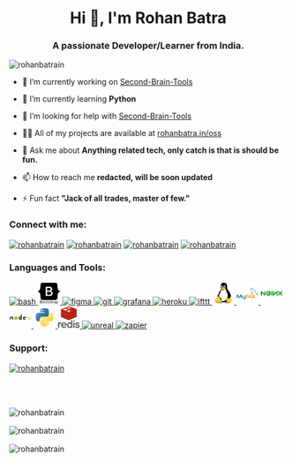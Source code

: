<h1 align="center">Hi 👋, I'm Rohan Batra</h1>
<h3 align="center">A passionate Developer/Learner from India.</h3>

<p align="left"> <img src="https://komarev.com/ghpvc/?username=rohanbatrain&label=Profile%20views&color=0e75b6&style=flat" alt="rohanbatrain" /> </p>

- 🔭 I’m currently working on [Second-Brain-Tools](https://github.com/rohanbatrain/Second-Brain-Tools)

- 🌱 I’m currently learning **Python**

- 🤝 I’m looking for help with [Second-Brain-Tools](https://github.com/rohanbatrain/Second-Brain-Tools)

- 👨‍💻 All of my projects are available at [rohanbatra.in/oss](rohanbatra.in/oss)

- 💬 Ask me about **Anything related tech, only catch is that is should be fun.**

- 📫 How to reach me **redacted, will be soon updated**

- ⚡ Fun fact **"Jack of all trades, master of few."**

<h3 align="left">Connect with me:</h3>
<p align="left">
<a href="https://codepen.io/rohanbatrain" target="blank"><img align="center" src="https://raw.githubusercontent.com/rahuldkjain/github-profile-readme-generator/master/src/images/icons/Social/codepen.svg" alt="rohanbatrain" height="30" width="40" /></a>
<a href="https://dev.to/rohanbatrain" target="blank"><img align="center" src="https://raw.githubusercontent.com/rahuldkjain/github-profile-readme-generator/master/src/images/icons/Social/devto.svg" alt="rohanbatrain" height="30" width="40" /></a>
<a href="https://twitter.com/rohanbatrain" target="blank"><img align="center" src="https://raw.githubusercontent.com/rahuldkjain/github-profile-readme-generator/master/src/images/icons/Social/twitter.svg" alt="rohanbatrain" height="30" width="40" /></a>
<a href="https://codesandbox.com/rohanbatrain" target="blank"><img align="center" src="https://raw.githubusercontent.com/rahuldkjain/github-profile-readme-generator/master/src/images/icons/Social/codesandbox.svg" alt="rohanbatrain" height="30" width="40" /></a>
</p>

<h3 align="left">Languages and Tools:</h3>
<p align="left"> <a href="https://www.gnu.org/software/bash/" target="_blank" rel="noreferrer"> <img src="https://www.vectorlogo.zone/logos/gnu_bash/gnu_bash-icon.svg" alt="bash" width="40" height="40"/> </a> <a href="https://getbootstrap.com" target="_blank" rel="noreferrer"> <img src="https://raw.githubusercontent.com/devicons/devicon/master/icons/bootstrap/bootstrap-plain-wordmark.svg" alt="bootstrap" width="40" height="40"/> </a> <a href="https://www.figma.com/" target="_blank" rel="noreferrer"> <img src="https://www.vectorlogo.zone/logos/figma/figma-icon.svg" alt="figma" width="40" height="40"/> </a><a href="https://git-scm.com/" target="_blank" rel="noreferrer"> <img src="https://www.vectorlogo.zone/logos/git-scm/git-scm-icon.svg" alt="git" width="40" height="40"/> </a> <a href="https://grafana.com" target="_blank" rel="noreferrer"> <img src="https://www.vectorlogo.zone/logos/grafana/grafana-icon.svg" alt="grafana" width="40" height="40"/> </a>  <a href="https://heroku.com" target="_blank" rel="noreferrer"> <img src="https://www.vectorlogo.zone/logos/heroku/heroku-icon.svg" alt="heroku" width="40" height="40"/> </a> <a href="https://ifttt.com/" target="_blank" rel="noreferrer"> <img src="https://www.vectorlogo.zone/logos/ifttt/ifttt-ar21.svg" alt="ifttt" width="40" height="40"/> </a> <a href="https://www.linux.org/" target="_blank" rel="noreferrer"> <img src="https://raw.githubusercontent.com/devicons/devicon/master/icons/linux/linux-original.svg" alt="linux" width="40" height="40"/> </a> <a href="https://www.mysql.com/" target="_blank" rel="noreferrer"> <img src="https://raw.githubusercontent.com/devicons/devicon/master/icons/mysql/mysql-original-wordmark.svg" alt="mysql" width="40" height="40"/> </a> <a href="https://www.nginx.com" target="_blank" rel="noreferrer"> <img src="https://raw.githubusercontent.com/devicons/devicon/master/icons/nginx/nginx-original.svg" alt="nginx" width="40" height="40"/> </a> <a href="https://nodejs.org" target="_blank" rel="noreferrer"> <img src="https://raw.githubusercontent.com/devicons/devicon/master/icons/nodejs/nodejs-original-wordmark.svg" alt="nodejs" width="40" height="40"/> </a> <a href="https://www.python.org" target="_blank" rel="noreferrer"> <img src="https://raw.githubusercontent.com/devicons/devicon/master/icons/python/python-original.svg" alt="python" width="40" height="40"/> </a> <a href="https://redis.io" target="_blank" rel="noreferrer"> <img src="https://raw.githubusercontent.com/devicons/devicon/master/icons/redis/redis-original-wordmark.svg" alt="redis" width="40" height="40"/> </a> <a href="https://unrealengine.com/" target="_blank" rel="noreferrer"> <img src="https://raw.githubusercontent.com/kenangundogan/fontisto/036b7eca71aab1bef8e6a0518f7329f13ed62f6b/icons/svg/brand/unreal-engine.svg" alt="unreal" width="40" height="40"/> </a> <a href="https://zapier.com" target="_blank" rel="noreferrer"> <img src="https://www.vectorlogo.zone/logos/zapier/zapier-icon.svg" alt="zapier" width="40" height="40"/> </a> </p>

<h3 align="left">Support:</h3>
<p><a href="https://ko-fi.com/rohanbatrain"> <img align="center" src="https://cdn.ko-fi.com/cdn/kofi3.png?v=3" height="50" width="210" alt="rohanbatrain" /></a></p><br><br> 

<!-- <a href="https://www.buymeacoffee.com/rohanbatrain"> <img align="left" src="https://cdn.buymeacoffee.com/buttons/v2/default-yellow.png" height="50" width="210" alt="rohanbatrain" /></a> -->

<p><img align="center" src="https://github-readme-stats.vercel.app/api/top-langs?username=rohanbatrain&show_icons=true&locale=en&layout=compact" alt="rohanbatrain"/></p>

<p><img align="center" src="https://github-readme-streak-stats.herokuapp.com/?user=rohanbatrain&" alt="rohanbatrain" /></p>
<p><img align="center" src="https://github-readme-stats.vercel.app/api?username=rohanbatrain&show_icons=true&locale=en" alt="rohanbatrain" /></p>
